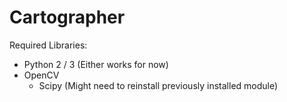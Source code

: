# Cartographer

Required Libraries:

- Python 2 / 3 (Either works for now)
- OpenCV 
	- Scipy  (Might need to reinstall previously installed module)